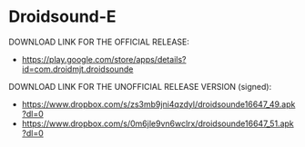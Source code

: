 Droidsound-E 
============

DOWNLOAD LINK FOR THE OFFICIAL RELEASE:

* https://play.google.com/store/apps/details?id=com.droidmjt.droidsounde

DOWNLOAD LINK FOR THE UNOFFICIAL RELEASE VERSION (signed):

* https://www.dropbox.com/s/zs3mb9jni4qzdyl/droidsounde16647_49.apk?dl=0
* https://www.dropbox.com/s/0m6jle9vn6wclrx/droidsounde16647_51.apk?dl=0

